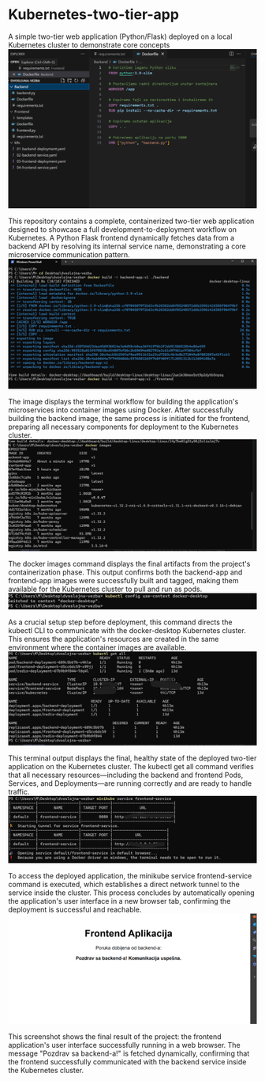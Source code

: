 # Kubernetes-two-tier-app
A simple two-tier web application (Python/Flask) deployed on a local Kubernetes cluster to demonstrate core concepts
![Application Screenshot](https://github.com/MilanBizic/Kubernetes-two-tier-app/blob/main/1.png?raw=true)

This repository contains a complete, containerized two-tier web application designed to showcase a full development-to-deployment workflow on Kubernetes. A Python Flask frontend dynamically fetches data from a backend API by resolving its internal service name, demonstrating a core microservice communication pattern.
![Application Screenshot](https://github.com/MilanBizic/Kubernetes-two-tier-app/blob/main/2.png?raw=true)

The image displays the terminal workflow for building the application's microservices into container images using Docker. After successfully building the backend image, the same process is initiated for the frontend, preparing all necessary components for deployment to the Kubernetes cluster.
![Application Screenshot]( https://github.com/MilanBizic/Kubernetes-two-tier-app/blob/main/3.png?raw=true) 

The docker images command displays the final artifacts from the project's containerization phase. This output confirms both the backend-app and frontend-app images were successfully built and tagged, making them available for the Kubernetes cluster to pull and run as pods.
![Application Screenshot](https://github.com/MilanBizic/Kubernetes-two-tier-app/blob/main/4.png?raw=true) 

As a crucial setup step before deployment, this command directs the kubectl CLI to communicate with the docker-desktop Kubernetes cluster. This ensures the application's resources are created in the same environment where the container images are available.
 ![Application Screenshot](https://github.com/MilanBizic/Kubernetes-two-tier-app/blob/main/6.png?raw=true)
 
 This terminal output displays the final, healthy state of the deployed two-tier application on the Kubernetes cluster. The kubectl get all command verifies that all necessary resources—including the backend and frontend Pods, Services, and Deployments—are running correctly and are ready to handle traffic.
 ![Application Screenshot](https://github.com/MilanBizic/Kubernetes-two-tier-app/blob/main/7.PNG?raw=true) 
 
 To access the deployed application, the minikube service frontend-service command is executed, which establishes a direct network tunnel to the service inside the cluster. This process concludes by automatically opening the application's user interface in a new browser tab, confirming the deployment is successful and reachable.
  ![Application Screenshot]( https://github.com/MilanBizic/Kubernetes-two-tier-app/blob/main/8.png?raw=true)  
  
  This screenshot shows the final result of the project: the frontend application's user interface successfully running in a web browser. The message "Pozdrav sa backend-a!" is fetched dynamically, confirming that the frontend successfully communicated with the backend service inside the Kubernetes cluster.

 
 






